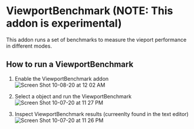 # ViewportBenchmark (NOTE: This addon is experimental)

This addon runs a set of benchmarks to measure the vieport performance in different modes.

## How to run a ViewportBenchmark
1. Enable the ViewportBenchmark addon
![Screen Shot 10-08-20 at 12 02 AM](https://user-images.githubusercontent.com/1472884/95392791-ae5ad780-08f9-11eb-865f-6ef2802f420c.PNG)

2. Select a object and run the ViewportBenchmark 
![Screen Shot 10-07-20 at 11 27 PM](https://user-images.githubusercontent.com/1472884/95392677-76ec2b00-08f9-11eb-8b7e-a5732b3d45f1.PNG)

3. Inspect ViewportBenchmark results 
(curreenlty found in the text editor)
![Screen Shot 10-07-20 at 11 26 PM](https://user-images.githubusercontent.com/1472884/95392681-781d5800-08f9-11eb-9d58-c876d1cab36e.PNG)
